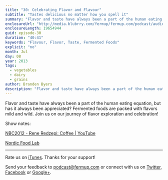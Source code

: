 ```yaml
---
title: "30: Celebrating Flavor and Flavour"
subtitle: "Tastes delicious no matter how you spell it"
summary: "Flavor and taste have always been a part of the human eating equation, but has it always been appreciated? Fermented foods are packed with flavors mild and wild. Join us on our journey of flavor exploration and celebration!"
enclosureUrl: "http://media.blubrry.com/fermup/fermup.com/podcast/audio/fermup-30.mp3"
enclosureLength: 19654944
guid: episode-30
duration: "40:41"
keywords: "Flavour, Flavor, Taste, Fermented Foods"
explicit: "no"
month: Jul
day: 08
year: 2013
tags:
  - vegetables
  - dairy
  - grains
author: Branden Byers
description: "Flavor and taste have always been a part of the human eating equation, but has it always been appreciated? Fermented foods are packed with flavors mild and wild. Join us on our journey of flavor exploration and celebration!"
---
```

Flavor and taste have always been a part of the human eating equation, but has it always been appreciated? Fermented foods are packed with flavors mild and wild. Join us on our journey of flavor exploration and celebration!

Show notes:

[NBC2012 - Rene Redzepi: Coffee | YouTube](http://www.youtube.com/watch?v=rHbpb5g8orQ)

[Nordic Food Lab](http://nordicfoodlab.org/)

---

Rate us on [iTunes](http://itunes.apple.com/podcast/fermup-fermented-food-podcast/id593958494). Thanks for your support!

Send your feedback to <a href="mailto:podcast@fermup.com">podcast@fermup.com</a> or connect with us on [Twitter](https://twitter.com/fermup), [Facebook](http://www.facebook.com/fermup) or [Google+](https://plus.google.com/105180856926180817750).
